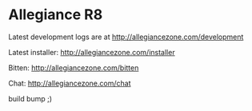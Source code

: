 Allegiance R8
==========
Latest development logs are at http://allegiancezone.com/development

Latest installer: http://allegiancezone.com/installer

Bitten: http://allegiancezone.com/bitten

Chat: http://allegiancezone.com/chat










build bump ;)

